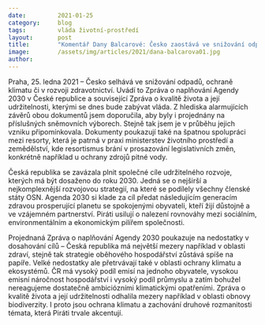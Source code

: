 ```yaml
---
date:         2021-01-25
category:     blog
tags:         vláda životní-prostředí
layout:       post
title:        "Komentář Dany Balcarové: Česko zaostává ve snižování odpadů, ochraně klimatu či v rozvoji zdravotnictví, ukázaly analýzy. Piráti se zasadili o jejich projednání Sněmovnou"
image:        /assets/img/articles/2021/dana-balcarova01.jpg
author:       
---
```


 

Praha, 25. ledna 2021 – Česko selhává ve snižování odpadů, ochraně klimatu či v rozvoji zdravotnictví. Uvádí to Zpráva o naplňování Agendy 2030 v České republice a související Zpráva o kvalitě života a její udržitelnosti, kterými se dnes bude zabývat vláda. Z hlediska alarmujících závěrů obou dokumentů jsem doporučila, aby byly i projednány na příslušných sněmovních výborech. Stejně tak jsem je v průběhu jejich vzniku připomínkovala. Dokumenty poukazují také na špatnou spolupráci mezi resorty, která je patrná v praxi ministerstev životního prostředí a zemědělství, kde resortismus brání v prosazování legislativních změn, konkrétně například u ochrany zdrojů pitné vody. 

Česká republika se zavázala plnit společné cíle udržitelného rozvoje, kterých má být dosaženo do roku 2030. Jedná se o nejširší a nejkomplexnější rozvojovou strategií, na které se podílely všechny členské státy OSN. Agenda 2030 si klade za cíl předat následujícím generacím zdravou prosperující planetu se spokojenými obyvateli, kteří žijí důstojně a ve vzájemném partnerství. Piráti usilují o nalezení rovnováhy mezi sociálním, environmentálním a ekonomickým pilířem společnosti.

Projednaná Zpráva o naplňování Agendy 2030 poukazuje na nedostatky v dosahování cílů – Česká republika má největší mezery například v oblasti zdraví, stejně tak strategie oběhového hospodářství zůstává spíše na papíře. Velké nedostatky ale přetrvávají také v oblasti ochrany klimatu a ekosystémů. ČR má vysoký podíl emisí na jednoho obyvatele, vysokou emisní náročnost hospodářství i vysoký podíl průmyslu a zatím bohužel nereagujeme dostatečně ambiciózními klimatickými opatřeními. Zpráva o kvalitě života a její udržitelnosti odhalila mezery například v oblasti obnovy biodiverzity. I proto jsou ochrana klimatu a zachování druhové rozmanitosti témata, která Piráti trvale akcentují.

